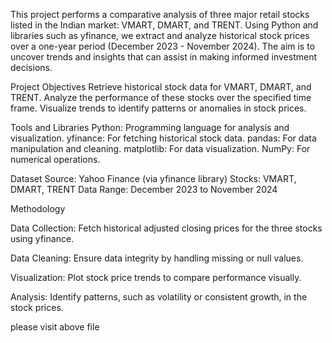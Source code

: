 This project performs a comparative analysis of three major retail stocks listed in the Indian market: VMART, DMART, and TRENT. Using Python and libraries such as yfinance, we extract and analyze historical stock prices over a one-year period (December 2023 - November 2024). The aim is to uncover trends and insights that can assist in making informed investment decisions.

Project Objectives
Retrieve historical stock data for VMART, DMART, and TRENT.
Analyze the performance of these stocks over the specified time frame.
Visualize trends to identify patterns or anomalies in stock prices.

Tools and Libraries
Python: Programming language for analysis and visualization.
yfinance: For fetching historical stock data.
pandas: For data manipulation and cleaning.
matplotlib: For data visualization.
NumPy: For numerical operations.

Dataset
Source: Yahoo Finance (via yfinance library)
Stocks: VMART, DMART, TRENT
Data Range: December 2023 to November 2024

Methodology

Data Collection:
Fetch historical adjusted closing prices for the three stocks using yfinance.

Data Cleaning:
Ensure data integrity by handling missing or null values.

Visualization:
Plot stock price trends to compare performance visually.

Analysis:
Identify patterns, such as volatility or consistent growth, in the stock prices.

please visit above file
